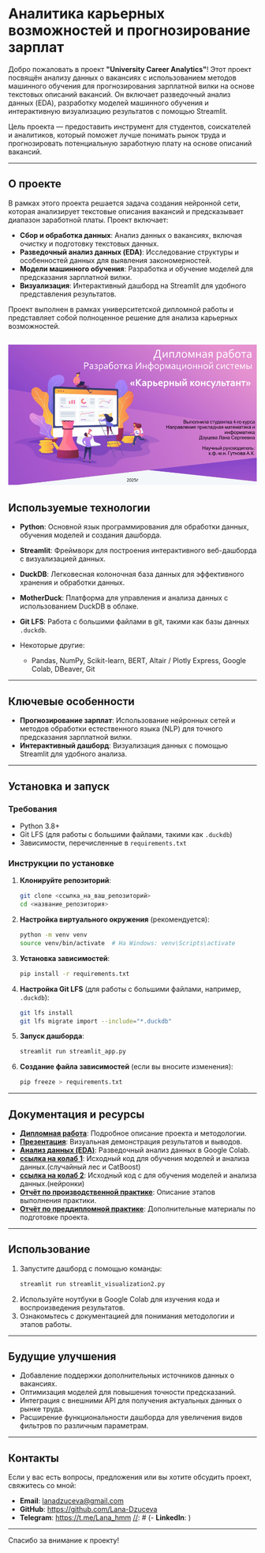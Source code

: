 # Аналитика карьерных возможностей и прогнозирование зарплат

Добро пожаловать в проект **"University Career Analytics"**! Этот проект посвящён анализу данных о вакансиях с использованием методов машинного обучения для прогнозирования зарплатной вилки на основе текстовых описаний вакансий. Он включает разведочный анализ данных (EDA), разработку моделей машинного обучения и интерактивную визуализацию результатов с помощью Streamlit.

Цель проекта — предоставить инструмент для студентов, соискателей и аналитиков, который поможет лучше понимать рынок труда и прогнозировать потенциальную заработную плату на основе описаний вакансий.

---

## О проекте

В рамках этого проекта решается задача создания нейронной сети, которая анализирует текстовые описания вакансий и предсказывает диапазон заработной платы. Проект включает:

- **Сбор и обработка данных**: Анализ данных о вакансиях, включая очистку и подготовку текстовых данных.
- **Разведочный анализ данных (EDA)**: Исследование структуры и особенностей данных для выявления закономерностей.
- **Модели машинного обучения**: Разработка и обучение моделей для предсказания зарплатной вилки.
- **Визуализация**: Интерактивный дашборд на Streamlit для удобного представления результатов.

Проект выполнен в рамках университетской дипломной работы и представляет собой полноценное решение для анализа карьерных возможностей.

![титульный слайд.png](титульный%20слайд.png)
---

## Используемые технологии

- **Python**: Основной язык программирования для обработки данных, обучения моделей и создания дашборда.
- **Streamlit**: Фреймворк для построения интерактивного веб-дашборда с визуализацией данных.
- **DuckDB**: Легковесная колоночная база данных для эффективного хранения и обработки данных.
- **MotherDuck**: Платформа для управления и анализа данных с использованием DuckDB в облаке.  
- **Git LFS**: Работа с большими файлами в git, такими как базы данных `.duckdb`.

- Некоторые другие:
  - Pandas, NumPy, Scikit-learn, BERT, Altair / Plotly Express, Google Colab, DBeaver, Git

---

## Ключевые особенности

- **Прогнозирование зарплат**: Использование нейронных сетей и методов обработки естественного языка (NLP) для точного предсказания зарплатной вилки.
- **Интерактивный дашборд**: Визуализация данных с помощью Streamlit для удобного анализа.

[//]: # (- **Гибкость**: Поддержка локального запуска и воспроизводимости проекта через requirements.txt.)

[//]: # (- **Документация**: Подробные отчёты и презентация, демонстрирующие процесс и результаты работы.)

---

## Установка и запуск

### Требования

- Python 3.8+
- Git LFS (для работы с большими файлами, такими как `.duckdb`)
- Зависимости, перечисленные в `requirements.txt`

### Инструкции по установке

1. **Клонируйте репозиторий**:
   ```bash
   git clone <ссылка_на_ваш_репозиторий>
   cd <название_репозитория>
   ```

2. **Настройка виртуального окружения** (рекомендуется):
   ```bash
   python -m venv venv
   source venv/bin/activate  # На Windows: venv\Scripts\activate
   ```

3. **Установка зависимостей**:
   ```bash
   pip install -r requirements.txt
   ```

4. **Настройка Git LFS** (для работы с большими файлами, например, `.duckdb`):
   ```bash
   git lfs install
   git lfs migrate import --include="*.duckdb"
   ```

5. **Запуск дашборда**:
   ```bash
   streamlit run streamlit_app.py
   ```

6. **Создание файла зависимостей** (если вы вносите изменения):
   ```bash
   pip freeze > requirements.txt
   ```

---

## Документация и ресурсы

- **[Дипломная работа](https://docs.google.com/document/d/1JUV-51H1DrZ6TD4kxBC_keaYbhXPaIOPpTovFzjyvME/edit?usp=sharing)**: Подробное описание проекта и методологии.
- **[Презентация](https://docs.google.com/presentation/d/15hAT0kxzTLVmUWQyxRpqHNFzmYipeMEIyQOxUcBUE1I/edit?usp=sharing)**: Визуальная демонстрация результатов и выводов.
- **[Анализ данных (EDA)](https://colab.research.google.com/drive/1cToVuafjyMqCw9ZvpElJ8CwY9Pnyf1cU?authuser=1#scrollTo=z8Ks7dwxhG1f)**: Разведочный анализ данных в Google Colab.
- **[ссылка на колаб 1](https://colab.research.google.com/drive/1U28eC46rhrfeXp8LdPB7ikzGLEe3H94Z#scrollTo=HQUjZeVfwvWp)**: Исходный код для обучения моделей и анализа данных.(случайный лес и CatBoost)
- **[ссылка на колаб 2](https://colab.research.google.com/drive/1Ca_Zsomq3cLuEZnA_MYfvcZbJF_ZKZJR?usp=sharing)**: Исходный код с для обучения моделей и анализа данных.(нейронки)
- **[Отчёт по производственной практике](https://docs.google.com/document/d/12WNlBlDwwKI5fRwiFaEw5XwpNe5uShgN/edit?usp=drive_link&ouid=106951595867477742129&rtpof=true&sd=true)**: Описание этапов выполнения практики.
- **[Отчёт по преддипломной практике](https://docs.google.com/document/d/1p2klXRqtZOQX2mYbih7GbSIBNjbkRUBs/edit)**: Дополнительные материалы по подготовке проекта.

---

## Использование

1. Запустите дашборд с помощью команды:
   ```bash
   streamlit run streamlit_visualization2.py
   ```
2. Используйте ноутбуки в Google Colab для изучения кода и воспроизведения результатов.
3. Ознакомьтесь с документацией для понимания методологии и этапов работы.

---

## Будущие улучшения

- Добавление поддержки дополнительных источников данных о вакансиях.
- Оптимизация моделей для повышения точности предсказаний.
- Интеграция с внешними API для получения актуальных данных о рынке труда.
- Расширение функциональности дашборда для увеличения видов фильтров по различным параметрам.

---

## Контакты

Если у вас есть вопросы, предложения или вы хотите обсудить проект, свяжитесь со мной:

- **Email**: lanadzuceva@gmail.com
- **GitHub**: https://github.com/Lana-Dzuceva
- **Telegram**: https://t.me/Lana_hmm
[//]: # (- **LinkedIn**: )

---

Спасибо за внимание к проекту!